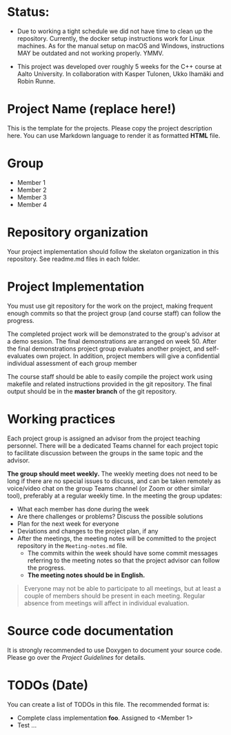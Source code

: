 # Status:

- Due to working a tight schedule we did not have time to clean up the repository. Currently, the docker setup instructions work for Linux machines. As for the manual setup on macOS and Windows, instructions MAY be outdated and not working properly. YMMV.

- This project was developed over roughly 5 weeks for the C++ course at Aalto University. In collaboration with Kasper Tulonen, Ukko Ihamäki and Robin Runne.






# Project Name (replace here!)

This is the template for the projects. Please copy the project description here. 
You can use Markdown language to render it as formatted **HTML** file.

# Group
- Member 1
- Member 2
- Member 3
- Member 4

# Repository organization
Your project implementation should follow the skelaton organization in this repository.
See readme.md files in each folder.

# Project Implementation 
You must use git repository for the work on the project, making frequent enough commits so 
that the project group (and course staff) can follow the progress.

The completed project work will be demonstrated to the group's advisor at a demo session. 
The final demonstrations are arranged on week 50. After the final demonstrations project group 
evaluates another project, and self-evaluates own project. In addition, project members will 
give a confidential individual assessment of each group member

The course staff should be able to easily compile the project work using makefile and related 
instructions provided in the git repository. The final output should be in the **master branch** of the git repository.

# Working practices
Each project group is assigned an advisor from the project teaching personnel. 
There will be a dedicated Teams channel for each project topic to facilitate discussion between 
the groups in the same topic and the advisor. 

**The group should meet weekly.** The weekly meeting does not need to be long if there are no special issues 
to discuss, and can be taken remotely as voice/video chat on the group Teams channel (or Zoom or other similar tool), 
preferably at a regular weekly time. In the meeting the group updates:

- What each member has done during the week
- Are there challenges or problems? Discuss the possible solutions
- Plan for the next week for everyone
- Deviations and changes to the project plan, if any
- After the meetings, the meeting notes will be committed to the project repository in the `Meeting-notes.md` file. 
    * The commits within the week should have some commit messages referring to the meeting notes so 
      that the project advisor can follow the progress.  
    * **The meeting notes should be in English.**

> Everyone may not be able to participate to all meetings, but at least a couple of members should be present in each meeting. 
> Regular absence from meetings will affect in individual evaluation.

# Source code documentation
It is strongly recommended to use Doxygen to document your source code.
Please go over the *Project Guidelines* for details.

# TODOs (Date)
You can create a list of TODOs in this file.
The recommended format is:
- Complete class implementation **foo**. Assigned to \<Member 1\>
- Test ...
